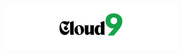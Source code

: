 
<div style="width: 100%; background-color: white; border-radius: 12px; padding: 20px; text-align: center; margin-bottom: 20px;">
  <img src="./public/logo black text.svg" alt="Cloud9 Logo" width="200"/>
</div>
